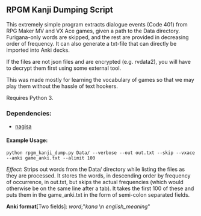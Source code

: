 ## RPGM Kanji Dumping Script

This extremely simple program extracts dialogue events (Code 401) from RPG Maker MV and VX Ace games, given a path to the Data directory. Furigana-only words are skipped, and the rest are provided in decreasing order of frequency. It can also generate a txt-file that can directly be imported into Anki decks.

If the files are not json files and are encrypted (e.g. rvdata2), you will have to decrypt them first using some external tool.

This was made mostly for learning the vocabulary of games so that we may play them without the hassle of text hookers.

Requires Python 3.

### Dependencies:
* [nagisa](https://github.com/taishi-i/nagisa)

#### Example Usage:
	python rpgm_kanji_dump.py Data/ --verbose --out out.txt --skip --vxace --anki game_anki.txt --alimit 100
	
_Effect_: Strips out words from the Data/ directory while listing the files as they are processed. It stores the words, in descending order by frequency of occurrence, in out.txt, but skips the actual frequencies (which would otherwise be on the same line after a tab). It takes the first 100 of these and puts them in the game_anki.txt in the form of semi-colon separated fields.

**Anki format**[Two fields]: *word*;"*kana* \n *english_meaning*"
